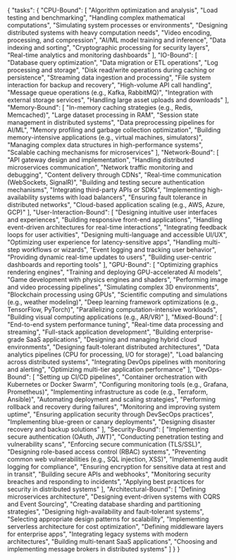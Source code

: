 {
  "tasks": {
    "CPU-Bound": [
      "Algorithm optimization and analysis",
      "Load testing and benchmarking",
      "Handling complex mathematical computations",
      "Simulating system processes or environments",
      "Designing distributed systems with heavy computation needs",
      "Video encoding, processing, and compression",
      "AI/ML model training and inference",
      "Data indexing and sorting",
      "Cryptographic processing for security layers",
      "Real-time analytics and monitoring dashboards"
    ],
    "IO-Bound": [
      "Database query optimization",
      "Data migration or ETL operations",
      "Log processing and storage",
      "Disk read/write operations during caching or persistence",
      "Streaming data ingestion and processing",
      "File system interaction for backup and recovery",
      "High-volume API call handling",
      "Message queue operations (e.g., Kafka, RabbitMQ)",
      "Integration with external storage services",
      "Handling large asset uploads and downloads"
    ],
    "Memory-Bound": [
      "In-memory caching strategies (e.g., Redis, Memcached)",
      "Large dataset processing in RAM",
      "Session state management in distributed systems",
      "Data preprocessing pipelines for AI/ML",
      "Memory profiling and garbage collection optimization",
      "Building memory-intensive applications (e.g., virtual machines, simulators)",
      "Managing complex data structures in high-performance systems",
      "Scalable caching mechanisms for microservices"
    ],
    "Network-Bound": [
      "API gateway design and implementation",
      "Handling distributed microservices communication",
      "Network traffic monitoring and debugging",
      "Content delivery through CDNs",
      "Real-time communication (WebSockets, SignalR)",
      "Building and testing secure authentication mechanisms",
      "Integrating third-party APIs or SDKs",
      "Implementing high-availability systems with load balancers",
      "Ensuring fault tolerance in distributed networks",
      "Cloud-based application scaling (e.g., AWS, Azure, GCP)"
    ],
    "User-Interaction-Bound": [
      "Designing intuitive user interfaces and experiences",
      "Building responsive front-end applications",
      "Handling event-driven architectures for real-time interactions",
      "Integrating feedback loops for user activities",
      "Designing multi-language and accessible UI/UX",
      "Optimizing user experience for latency-sensitive apps",
      "Handling multi-step workflows or wizards",
      "Event logging and tracking user behavior",
      "Providing dynamic real-time updates to users",
      "Building user-centric dashboards and reporting tools"
    ],
    "GPU-Bound": [
      "Optimizing graphics rendering engines",
      "Training and deploying GPU-accelerated AI models",
      "Game development with physics engines and shaders",
      "Performing image and video processing pipelines",
      "Simulating complex 3D environments",
      "Blockchain processing using GPUs",
      "Scientific computing and simulations (e.g., weather modeling)",
      "Deep learning framework optimizations (e.g., TensorFlow, PyTorch)",
      "Parallelizing computation-intensive workloads",
      "Building visual computing applications (e.g., AR/VR)"
    ],
    "Mixed-Bound": [
      "End-to-end system performance tuning",
      "Real-time data processing and streaming",
      "Full-stack application development",
      "Building enterprise-grade SaaS applications",
      "Designing and managing hybrid cloud environments",
      "Designing fault-tolerant distributed architectures",
      "Data analytics pipelines (CPU for processing, I/O for storage)",
      "Load balancing across distributed systems",
      "Integrating DevOps pipelines with monitoring and alerting",
      "Optimizing multi-tier application performance"
    ],
    "DevOps-Bound": [
      "Setting up CI/CD pipelines",
      "Container orchestration with Kubernetes or Docker Swarm",
      "Configuring monitoring tools (e.g., Grafana, Prometheus)",
      "Implementing infrastructure as code (e.g., Terraform, Ansible)",
      "Automating deployment and scaling strategies",
      "Performing rollback and recovery during failures",
      "Monitoring and improving system uptime",
      "Ensuring application security through DevSecOps practices",
      "Implementing blue-green or canary deployments",
      "Designing disaster recovery and backup solutions"
    ],
    "Security-Bound": [
      "Implementing secure authentication (OAuth, JWT)",
      "Conducting penetration testing and vulnerability scans",
      "Enforcing secure communication (TLS/SSL)",
      "Designing role-based access control (RBAC) systems",
      "Preventing common web vulnerabilities (e.g., SQL injection, XSS)",
      "Implementing audit logging for compliance",
      "Ensuring encryption for sensitive data at rest and in transit",
      "Building secure APIs and webhooks",
      "Monitoring security breaches and responding to incidents",
      "Applying best practices for security in distributed systems"
    ],
    "Architectural-Bound": [
      "Defining microservices architecture",
      "Designing event-driven systems with CQRS and Event Sourcing",
      "Creating database sharding and partitioning strategies",
      "Designing high-availability and fault-tolerant systems",
      "Selecting appropriate design patterns for scalability",
      "Implementing serverless architecture for cost optimization",
      "Defining middleware layers for enterprise apps",
      "Integrating legacy systems with modern architectures",
      "Building multi-tenant SaaS applications",
      "Choosing and implementing message brokers in distributed systems"
    ]
  }
}
